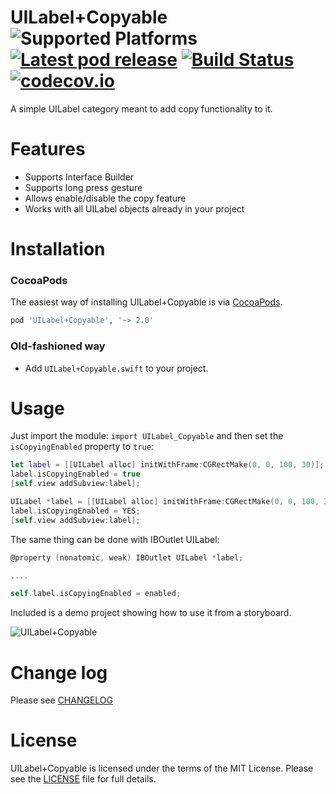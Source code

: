 UILabel+Copyable ![Supported Platforms](https://img.shields.io/cocoapods/p/UILabel+Copyable.svg) [![Latest pod release](https://img.shields.io/cocoapods/v/UILabel+Copyable.svg)](https://cocoapods.org/pods/UILabel+Copyable) [![Build Status](https://travis-ci.org/alexandreos/UILabel-Copyable.svg?branch=master)](https://travis-ci.org/alexandreos/UILabel-Copyable) [![codecov.io](https://codecov.io/github/alexandreos/UILabel-Copyable/coverage.svg?branch=master)](https://codecov.io/github/alexandreos/UILabel-Copyable?branch=master)
===
A simple UILabel category meant to add copy functionality to it.

# Features
- Supports Interface Builder
- Supports long press gesture
- Allows enable/disable the copy feature
- Works with all UILabel objects already in your project

# Installation

### CocoaPods
The easiest way of installing UILabel+Copyable is via [CocoaPods](http://cocoapods.org/). 

```ruby
pod 'UILabel+Copyable', '~> 2.0'
```

### Old-fashioned way

- Add `UILabel+Copyable.swift` to your project.

# Usage

Just import the module: `import UILabel_Copyable` and then set the `isCopyingEnabled` property to `true`:

```swift
let label = [[UILabel alloc] initWithFrame:CGRectMake(0, 0, 100, 30)];
label.isCopyingEnabled = true
[self.view addSubview:label];
```

```objective-c
UILabel *label = [[UILabel alloc] initWithFrame:CGRectMake(0, 0, 100, 30)];
label.isCopyingEnabled = YES;
[self.view addSubview:label];
```

The same thing can be done with IBOutlet UILabel:

```objective-c
@property (nonatomic, weak) IBOutlet UILabel *label;

....

self.label.isCopyingEnabled = enabled;

```

Included is a demo project showing how to use it from a storyboard.

![UILabel+Copyable](https://raw.githubusercontent.com/alexandreos/UILabel-Copyable/screenshots/screenshot.png)

# Change log
Please see  [CHANGELOG](CHANGELOG.md) 

# License

UILabel+Copyable is licensed under the terms of the MIT License. Please see the [LICENSE](LICENSE.md) file for full details.
